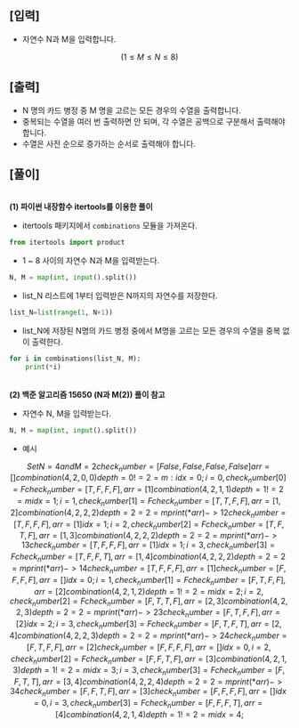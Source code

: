 ## [입력]
- 자연수 N과 M을 입력합니다.
```math
(1 ≤ M ≤ N ≤ 8)
```
## [출력]
- N 명의 카드 병정 중 M 명을 고르는 모든 경우의 수열을 출력합니다.
- 중복되는 수열을 여러 번 출력하면 안 되며, 각 수열은 공백으로 구분해서 출력해야 합니다.
- 수열은 사전 순으로 증가하는 순서로 출력해야 합니다.
## [풀이]
<br>**(1) 파이썬 내장함수 itertools를 이용한 풀이**</br>
- itertools 패키지에서 `combinations` 모듈을 가져온다.
```python   
from itertools import product
```
- 1 ~ 8 사이의 자연수 N과 M을 입력받는다.
```python
N, M = map(int, input().split())
```
- list_N 리스트에 1부터 입력받은 N까지의 자연수를 저장한다.
```python
list_N=list(range(1, N+1))
```
- list_N에 저장된 N명의 카드 병정 중에서 M명을 고르는 모든 경우의 수열을 중복 없이 출력한다.
```python
for i in combinations(list_N, M):
    print(*i)
```
<br>**(2) 백준 알고리즘 15650 (N과 M(2)) 풀이 참고**</br>
- 자연수 N, M을 입력받는다.
```python
N, M = map(int, input().split())
```
- 예시
```math
Set N = 4 and M = 2

check_number = [False, False, False, False]

arr = []

combination(4, 2, 0, 0)
depth = 0 != 2 = m:
idx = 0; i = 0, check_number[0] = F
check_number = [T,F,F,F], arr = [1]
    
    combination(4, 2, 1, 1)
    depth = 1 != 2 = m
    idx = 1; i = 1, check_number[1] = F
    check_number = [T,T,F,F], arr = [1,2]

        combination(4, 2, 2, 2)
        depth = 2 = 2 = m
        print(*arr) -> 1 2
    
    check_number = [T,F,F,F], arr = [1]
    idx = 1; i = 2, check_number[2] = F
    check_number = [T,F,T,F], arr = [1,3]

        combination(4, 2, 2, 2)
        depth = 2 = 2 = m
        print(*arr) -> 1 3
    
    check_number = [T,F,F,F], arr = [1]
    idx = 1; i = 3, check_number[3] = F
    check_number = [T,F,F,T], arr = [1,4]

        combination(4, 2, 2, 2)
        depth = 2 = 2 = m
        print(*arr) -> 1 4

    check_number = [T,F,F,F], arr = [1]
    
check_number = [F,F,F,F], arr = []
idx = 0; i = 1, check_number[1] = F
check_number = [F,T,F,F], arr = [2]

    combination(4, 2, 1, 2)
    depth = 1 != 2 = m
    idx = 2; i = 2, check_number[2] = F
    check_number = [F,T,T,F], arr = [2,3]

        combination(4,2,2,3)
        depth = 2 = 2 = m
        print(*arr) -> 2 3

    check_number = [F,T,F,F], arr = [2]
    idx = 2; i = 3, check_number[3] = F
    check_number = [F,T,F,T], arr = [2,4]

        combination(4,2,2,3)
        depth = 2 = 2 = m
        print(*arr) -> 2 4
    
    check_number = [F,T,F,F], arr = [2]

check_number = [F,F,F,F], arr = []
idx = 0, i = 2, check_number[2] = F
check_number = [F,F,T,F], arr =[3]

    combination(4, 2, 1, 3)
    depth = 1 != 2 = m
    idx = 3; i = 3, check_number[3] = F
    check_number = [F,F,T,T], arr = [3,4]

        combination(4,2,2,4)
        depth = 2 = 2 = m
        print(*arr) -> 3 4
    
    check_number = [F,F,T,F], arr = [3]

check_number = [F,F,F,F], arr = []
idx = 0, i = 3, check_number[3] = F
check_number = [F,F,F,T], arr = [4]

    combination(4, 2, 1, 4)
    depth = 1 != 2 = m
    idx = 4;
```
